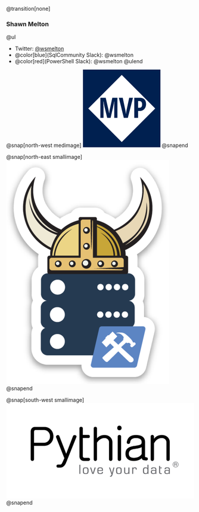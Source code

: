 @transition[none]
### Shawn Melton

@ul
- Twitter: [@wsmelton](https://twitter.com/wsmelton)
- @color[blue](SqlCommunity Slack): @wsmelton
- @color[red](PowerShell Slack): @wsmelton
@ulend

@snap[north-west medimage]
![mvp-logo](images/mvp_blue_avatar.png)
@snapend

@snap[north-east smallimage]
![dbatools-thor](images/dbatools_thor.png)
@snapend

@snap[south-west smallimage]
![pythian-logo](images/pythian_black.png)
@snapend
